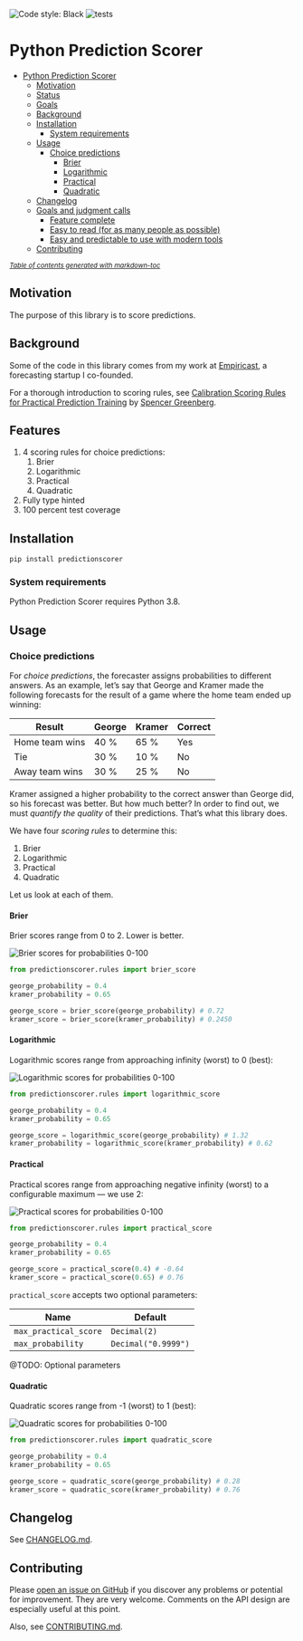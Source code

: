 ![Code style: Black](https://img.shields.io/badge/code%20style-black-000000.svg)
![tests](https://github.com/yhoiseth/python-prediction-scorer/workflows/tests/badge.svg)

# Python Prediction Scorer

- [Python Prediction Scorer](#python-prediction-scorer)
  - [Motivation](#motivation)
  - [Status](#status)
  - [Goals](#goals)
  - [Background](#background)
  - [Installation](#installation)
    - [System requirements](#system-requirements)
  - [Usage](#usage)
    - [Choice predictions](#choice-predictions)
      - [Brier](#brier)
      - [Logarithmic](#logarithmic)
      - [Practical](#practical)
      - [Quadratic](#quadratic)
  - [Changelog](#changelog)
  - [Goals and judgment calls](#goals-and-judgment-calls)
    - [Feature complete](#feature-complete)
    - [Easy to read (for as many people as possible)](#easy-to-read-for-as-many-people-as-possible)
    - [Easy and predictable to use with modern tools](#easy-and-predictable-to-use-with-modern-tools)
  - [Contributing](#contributing)

<small><i><a href='http://ecotrust-canada.github.io/markdown-toc/'>Table of contents generated with markdown-toc</a></i></small>

## Motivation

The purpose of this library is to score predictions.

## Background

Some of the code in this library comes from my work at [Empiricast](https://yngve.hoiseth.net/empiricast-post-mortem/), a forecasting startup I co-founded.

For a thorough introduction to scoring rules, see [Calibration Scoring Rules for Practical Prediction Training](https://arxiv.org/abs/1808.07501v1) by [Spencer Greenberg](https://www.spencergreenberg.com/).

## Features

1. 4 scoring rules for choice predictions:
   1. Brier
   2. Logarithmic
   3. Practical
   4. Quadratic
2. Fully type hinted
3. 100 percent test coverage

## Installation

`pip install predictionscorer`

### System requirements

Python Prediction Scorer requires Python 3.8.

## Usage

### Choice predictions

For _choice predictions_, the forecaster assigns probabilities to different answers. As an example, let’s say that George and Kramer made the following forecasts for the result of a game where the home team ended up winning:

| Result         | George | Kramer | Correct |
| -------------- | ------ | ------ | ------- |
| Home team wins | 40 %   | 65 %   | Yes     |
| Tie            | 30 %   | 10 %   | No      |
| Away team wins | 30 %   | 25 %   | No      |

Kramer assigned a higher probability to the correct answer than George did, so his forecast was better. But how much better? In order to find out, we must _quantify the quality_ of their predictions. That’s what this library does.

We have four _scoring rules_ to determine this:

1. Brier
2. Logarithmic
3. Practical
4. Quadratic

Let us look at each of them.

#### Brier

Brier scores range from 0 to 2. Lower is better.

![Brier scores for probabilities 0-100](docs/charts/brier.svg)

```python
from predictionscorer.rules import brier_score

george_probability = 0.4
kramer_probability = 0.65

george_score = brier_score(george_probability) # 0.72
kramer_score = brier_score(kramer_probability) # 0.2450
```

#### Logarithmic

Logarithmic scores range from approaching infinity (worst) to 0 (best):

![Logarithmic scores for probabilities 0-100](docs/charts/logarithmic.svg)

```python
from predictionscorer.rules import logarithmic_score

george_probability = 0.4
kramer_probability = 0.65

george_score = logarithmic_score(george_probability) # 1.32
kramer_probability = logarithmic_score(kramer_probability) # 0.62
```

#### Practical

Practical scores range from approaching negative infinity (worst) to a configurable maximum — we use 2:

![Practical scores for probabilities 0-100](docs/charts/practical.svg)

```python
from predictionscorer.rules import practical_score

george_probability = 0.4
kramer_probability = 0.65

george_score = practical_score(0.4) # -0.64
kramer_score = practical_score(0.65) # 0.76
```

`practical_score` accepts two optional parameters:

| Name                  | Default             |
| --------------------- | ------------------- |
| `max_practical_score` | `Decimal(2)`        |
| `max_probability`     | `Decimal("0.9999")` |

@TODO: Optional parameters

#### Quadratic

Quadratic scores range from -1 (worst) to 1 (best):

![Quadratic scores for probabilities 0-100](docs/charts/quadratic.svg)

```python
from predictionscorer.rules import quadratic_score

george_probability = 0.4
kramer_probability = 0.65

george_score = quadratic_score(george_probability) # 0.28
kramer_score = quadratic_score(kramer_probability) # 0.76
```

## Changelog

See [CHANGELOG.md](CHANGELOG.md).

## Contributing

Please [open an issue on GitHub](https://github.com/yhoiseth/python-prediction-scorer/issues/new) if you discover any problems or potential for improvement. They are very welcome. Comments on the API design are especially useful at this point.

Also, see [CONTRIBUTING.md](CONTRIBUTING.md).
